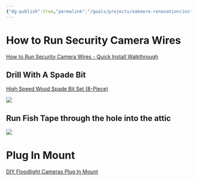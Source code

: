 ```yaml
---
{"dg-publish":true,"permalink":"/goals/projects/oakmore-renovation/install-security-cameras/","tags":["oakmore-renovation-task"],"created":"Jan 12, 2024, 6:40 PM"}
---
```



# How to Run Security Camera Wires

[How to Run Security Camera Wires - Quick Install Walkthrough](https://www.youtube.com/watch?v=6Q9dc5YX_DM)

## Drill With A Spade Bit

[High Speed Wood Spade Bit Set (8-Piece)](https://www.homedepot.com/p/Milwaukee-High-Speed-Wood-Spade-Bit-Set-8-Piece-49-22-0175/203115395)

![](https://images.thdstatic.com/productImages/6ef32203-5f32-4526-b41f-b104ce4a8f9d/svn/milwaukee-spade-drill-bits-49-22-0175-64_1000.jpg)

## Run Fish Tape through the hole into the attic

![](https://i.imgur.com/yXEOZEa.png)

# Plug In Mount

[DIY Floodlight Cameras Plug In Mount](https://www.youtube.com/watch?v=Jx0M5kPzh9w)